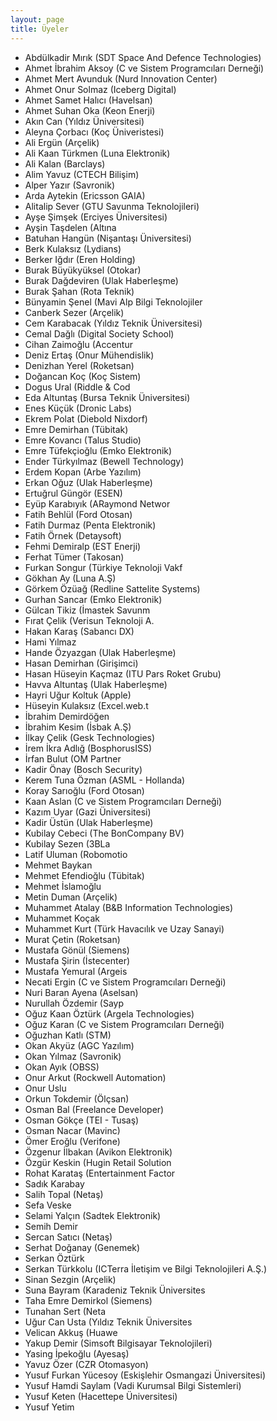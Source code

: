 ```yaml
---
layout: page
title: Üyeler
---
```

- Abdülkadir Mırık (SDT Space And Defence Technologies)
- Ahmet İbrahim Aksoy (C ve Sistem Programcıları Derneği)
- Ahmet Mert Avunduk (Nurd Innovation Center)
- Ahmet Onur Solmaz (Iceberg Digital)
- Ahmet Samet Halıcı (Havelsan)
- Ahmet Suhan Oka (Keon Enerji)
- Akın Can (Yıldız Üniversitesi)
- Aleyna Çorbacı (Koç Üniveristesi)
- Ali Ergün (Arçelik)
- Ali Kaan Türkmen (Luna Elektronik)
- Ali Kalan (Barclays)
- Alim Yavuz (CTECH Bilişim)
- Alper Yazır (Savronik)
- Arda Aytekin (Ericsson GAIA)
- Alitalip Sever (GTU Savunma Teknolojileri)
- Ayşe Şimşek (Erciyes Üniversitesi)
- Ayşin Taşdelen (Altına
- Batuhan Hangün (Nişantaşı Üniversitesi)
- Berk Kulaksız (Lydians)
- Berker Iğdır (Eren Holding)
- Burak Büyükyüksel (Otokar)
- Burak Dağdeviren (Ulak Haberleşme)
- Burak Şahan (Rota Teknik)
- Bünyamin Şenel (Mavi Alp Bilgi Teknolojiler
- Canberk Sezer (Arçelik)
- Cem Karabacak (Yıldız Teknik Üniversitesi)
- Cemal Dağlı (Digital Society School)
- Cihan Zaimoğlu (Accentur
- Deniz Ertaş (Onur Mühendislik)
- Denizhan Yerel (Roketsan)
- Doğancan Koç (Koç Sistem)
- Dogus Ural (Riddle &amp; Cod
- Eda Altuntaş (Bursa Teknik Üniversitesi)
- Enes Küçük (Dronic Labs)
- Ekrem Polat (Diebold Nixdorf)
- Emre Demirhan (Tübitak)
- Emre Kovancı (Talus Studio)
- Emre Tüfekçioğlu (Emko Elektronik)
- Ender Türkyılmaz (Bewell Technology)
- Erdem Kopan (Arbe Yazılım)
- Erkan Oğuz (Ulak Haberleşme)
- Ertuğrul Güngör (ESEN)
- Eyüp Karabıyık (ARaymond Networ
- Fatih Behlül (Ford Otosan)
- Fatih Durmaz (Penta Elektronik)
- Fatih Örnek (Detaysoft)
- Fehmi Demiralp (EST Enerji)
- Ferhat Tümer (Takosan)
- Furkan Songur (Türkiye Teknoloji Vakf
- Gökhan Ay (Luna A.Ş)
- Görkem Özüağ (Redline Sattelite Systems)
- Gurhan Sancar (Emko Elektronik)
- Gülcan Tikiz (İmastek Savunm
- Fırat Çelik (Verisun Teknoloji A.
- Hakan Karaş (Sabancı DX)
- Hami Yılmaz
- Hande Özyazgan (Ulak Haberleşme)
- Hasan Demirhan (Girişimci)
- Hasan Hüseyin Kaçmaz (ITU Pars Roket Grubu)
- Havva Altuntaş (Ulak Haberleşme)
- Hayri Uğur Koltuk (Apple)
- Hüseyin Kulaksız (Excel.web.t
- İbrahim Demirdöğen
- İbrahim Kesim (İsbak A.Ş)
- İlkay Çelik (Gesk Technologies)
- İrem İkra Adlığ (BosphorusISS)
- İrfan Bulut (OM Partner
- Kadir Önay (Bosch Security)
- Kerem Tuna Özman (ASML - Hollanda)
- Koray Sarıoğlu (Ford Otosan)
- Kaan Aslan (C ve Sistem Programcıları Derneği)
- Kazım Uyar (Gazi Üniversitesi)
- Kadir Üstün (Ulak Haberleşme)
- Kubilay Cebeci (The BonCompany BV)
- Kubilay Sezen (3BLa
- Latif Uluman (Robomotio
- Mehmet Baykan
- Mehmet Efendioğlu (Tübitak)
- Mehmet İslamoğlu
- Metin Duman (Arçelik)
- Muhammet Atalay (B&amp;B Information Technologies)
- Muhammet Koçak
- Muhammet Kurt (Türk Havacılık ve Uzay Sanayi)
- Murat Çetin (Roketsan)
- Mustafa Gönül (Siemens)
- Mustafa Şirin (İstecenter)
- Mustafa Yemural (Argeis
- Necati Ergin (C ve Sistem Programcıları Derneği)
- Nuri Baran Ayena (Aselsan)
- Nurullah Özdemir (Sayp
- Oğuz Kaan Öztürk (Argela Technologies)
- Oğuz Karan (C ve Sistem Programcıları Derneği)
- Oğuzhan Katlı (STM)
- Okan Akyüz (AGC Yazılım)
- Okan Yılmaz (Savronik)
- Okan Ayık (OBSS)
- Onur Arkut (Rockwell Automation)
- Onur Uslu
- Orkun Tokdemir (Ölçsan)
- Osman Bal (Freelance Developer)
- Osman Gökçe (TEI - Tusaş)
- Osman Nacar (Mavinc)
- Ömer Eroğlu (Verifone)
- Özgenur İlbakan (Avikon Elektronik)
- Özgür Keskin (Hugin Retail Solution
- Rohat Karataş (Entertainment Factor
- Sadık Karabay
- Salih Topal (Netaş)
- Sefa Veske
- Selami Yalçın (Sadtek Elektronik)
- Semih Demir
- Sercan Satıcı (Netaş)
- Serhat Doğanay (Genemek)
- Serkan Öztürk
- Serkan Türkkolu (ICTerra İletişim ve Bilgi Teknolojileri A.Ş.)
- Sinan Sezgin (Arçelik)
- Suna Bayram (Karadeniz Teknik Üniversites
- Taha Emre Demirkol (Siemens)
- Tunahan Sert (Neta
- Uğur Can Usta (Yıldız Teknik Üniversites
- Velican Akkuş (Huawe
- Yakup Demir (Simsoft Bilgisayar Teknolojileri)
- Yasing İpekoğlu (Ayesaş)
- Yavuz Özer (CZR Otomasyon)
- Yusuf Furkan Yücesoy (Eskişlehir Osmangazi Üniversitesi)
- Yusuf Hamdi Saylam (Vadi Kurumsal Bilgi Sistemleri)
- Yusuf Keten (Hacettepe Üniversitesi)
- Yusuf Yetim
